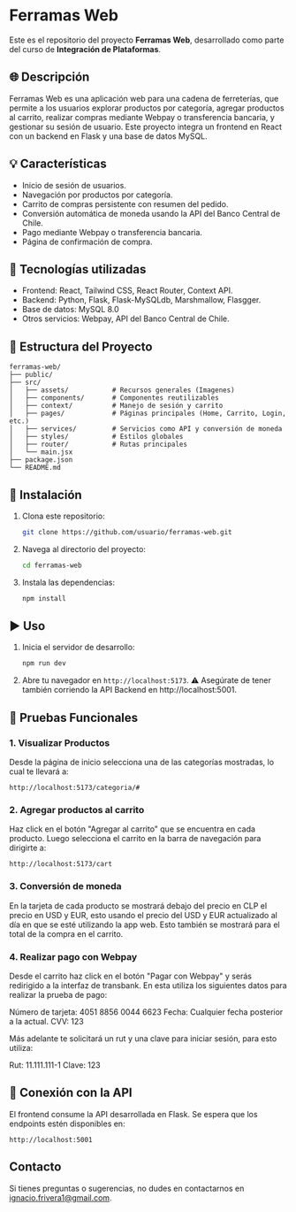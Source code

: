 # Ferramas Web

Este es el repositorio del proyecto **Ferramas Web**, desarrollado como parte del curso de **Integración de Plataformas**.

## 🌐 Descripción

Ferramas Web es una aplicación web para una cadena de ferreterías, que permite a los usuarios explorar productos por categoría, agregar productos al carrito, realizar compras mediante Webpay o transferencia bancaria, y gestionar su sesión de usuario. Este proyecto integra un frontend en React con un backend en Flask y una base de datos MySQL.

## 💡 Características

- Inicio de sesión de usuarios.
- Navegación por productos por categoría.
- Carrito de compras persistente con resumen del pedido.
- Conversión automática de moneda usando la API del Banco Central de Chile.
- Pago mediante Webpay o transferencia bancaria.
- Página de confirmación de compra.

## 🚀  Tecnologías utilizadas

- Frontend: React, Tailwind CSS, React Router, Context API.
- Backend: Python, Flask, Flask-MySQLdb, Marshmallow, Flasgger.
- Base de datos: MySQL 8.0
- Otros servicios: Webpay, API del Banco Central de Chile.

## 📁  Estructura del Proyecto

```plaintext
ferramas-web/
├── public/
├── src/
│   ├── assets/           # Recursos generales (Imagenes)
│   ├── components/       # Componentes reutilizables
│   ├── context/          # Manejo de sesión y carrito
│   ├── pages/            # Páginas principales (Home, Carrito, Login, etc.)
│   ├── services/         # Servicios como API y conversión de moneda
│   ├── styles/           # Estilos globales
│   ├── router/           # Rutas principales
│   └── main.jsx
├── package.json
└── README.md
```

## 🔧 Instalación

1. Clona este repositorio:
    ```bash
    git clone https://github.com/usuario/ferramas-web.git
    ```
2. Navega al directorio del proyecto:
    ```bash
    cd ferramas-web
    ```
3. Instala las dependencias:
    ```bash
    npm install
    ```

## ▶️ Uso

1. Inicia el servidor de desarrollo:
    ```bash
    npm run dev
    ```
2. Abre tu navegador en `http://localhost:5173`.
⚠️ Asegúrate de tener también corriendo la API Backend en http://localhost:5001.

## 🧪 Pruebas Funcionales

### 1. Visualizar Productos

Desde la página de inicio selecciona una de las categorías mostradas, lo cual te llevará a:

`http://localhost:5173/categoria/#`

### 2. Agregar productos al carrito

Haz click en el botón "Agregar al carrito" que se encuentra en cada producto. Luego selecciona el carrito en la barra de navegación para dirigirte a:

`http://localhost:5173/cart`

### 3. Conversión de moneda

En la tarjeta de cada producto se mostrará debajo del precio en CLP el precio en USD y EUR, esto usando el precio del USD y EUR actualizado al día en que se esté utilizando la app web. Esto también se mostrará para el total de la compra en el carrito.

### 4. Realizar pago con Webpay

Desde el carrito haz click en el botón "Pagar con Webpay" y serás redirigido a la interfaz de transbank. En esta utiliza los siguientes datos para realizar la prueba de pago:

Número de tarjeta: 	4051 8856 0044 6623
Fecha: Cualquier fecha posterior a la actual.
CVV: 123

Más adelante te solicitará un rut y una clave para iniciar sesión, para esto utiliza:

Rut: 11.111.111-1
Clave: 123

## 📡  Conexión con la API

El frontend consume la API desarrollada en Flask. Se espera que los endpoints estén disponibles en:

`http://localhost:5001`

## Contacto

Si tienes preguntas o sugerencias, no dudes en contactarnos en ignacio.frivera1@gmail.com.

